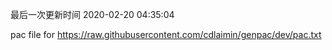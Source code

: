 最后一次更新时间 2020-02-20 04:35:04
	
pac file for https://raw.githubusercontent.com/cdlaimin/genpac/dev/pac.txt

